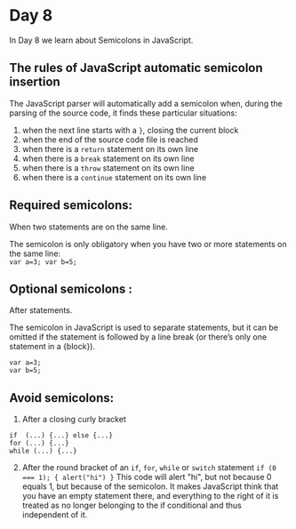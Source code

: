 # Day 8 
In Day 8 we learn about Semicolons in JavaScript.

## The rules of JavaScript automatic semicolon insertion

The JavaScript parser will automatically add a semicolon when, during the parsing of the source code, it finds these particular situations:

1. when the next line starts with a ```}```, closing the current block
2. when the end of the source code file is reached
3. when there is a ```return``` statement on its own line
4. when there is a ```break``` statement on its own line
5. when there is a ```throw``` statement on its own line
6. when there is a ```continue``` statement on its own line

## Required semicolons: 
When two statements are on the same line.

The semicolon is only obligatory when you have two or more statements on the same line:<br>
```var a=3; var b=5;```

## Optional semicolons : 
After statements.

The semicolon in JavaScript is used to separate statements, but it can be omitted if the statement is followed by a line break (or there’s only one statement in a {block}). 

```
var a=3;
var b=5;
```
## Avoid semicolons:
1. After a closing curly bracket
```// NO semicolons after }:
if  (...) {...} else {...}
for (...) {...}
while (...) {...}
```
2. After the round bracket of an ```if```, ```for```, ```while``` or ```switch``` statement
```if (0 === 1); { alert("hi") }```
This code will alert "hi", but not because 0 equals 1, but because of the semicolon. It makes JavaScript think that you have an empty statement there, and everything to the right of it is treated as no longer belonging to the if conditional and thus independent of it.
